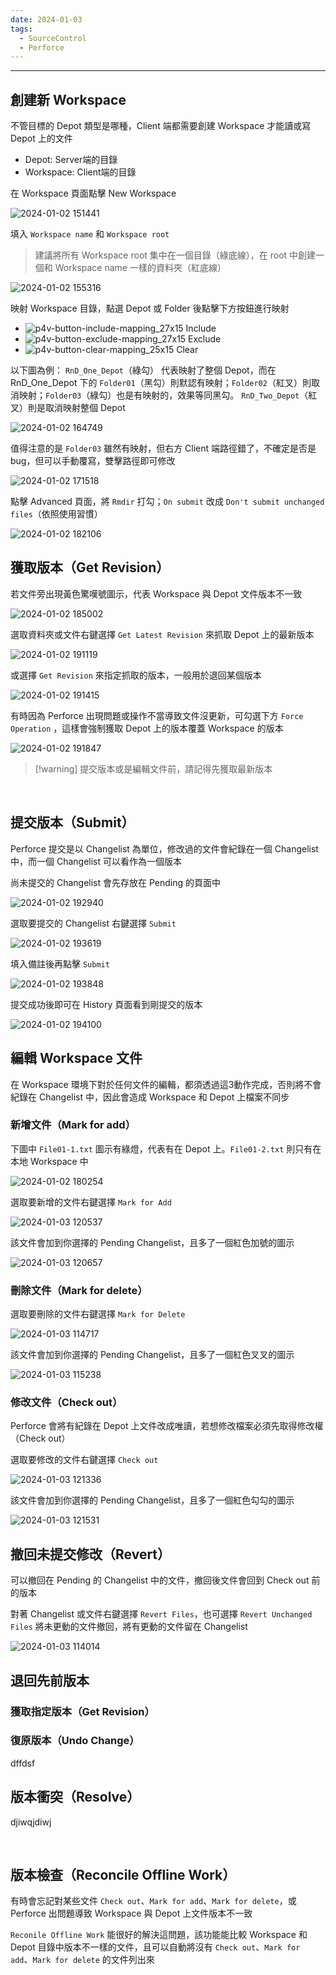 ```yaml
---
date: 2024-01-03
tags:
  - SourceControl
  - Perforce
---
```

---
## 創建新 Workspace
不管目標的 Depot 類型是哪種，Client 端都需要創建 Workspace 才能讀或寫 Depot 上的文件 
 - Depot: Server端的目錄
 - Workspace: Client端的目錄

在 Workspace 頁面點擊 New Workspace

![2024-01-02 151441](https://raw.githubusercontent.com/agin0634/DuriShen_DevNote/main/Archives/Images/2024-01-02%20151441.png)

填入 `Workspace name` 和 `Workspace root`
> 建議將所有 Workspace root 集中在一個目錄（綠底線），在 root 中創建一個和 Workspace name 一樣的資料夾（紅底線）


![2024-01-02 155316](https://raw.githubusercontent.com/agin0634/DuriShen_DevNote/main/Archives/Images/2024-01-02%20155316.png)

映射 Workspace 目錄，點選 Depot 或 Folder 後點擊下方按鈕進行映射
- ![p4v-button-include-mapping_27x15](https://raw.githubusercontent.com/agin0634/DuriShen_DevNote/main/Archives/Images/p4v-button-include-mapping_27x15.webp) Include
- ![p4v-button-exclude-mapping_27x15](https://raw.githubusercontent.com/agin0634/DuriShen_DevNote/main/Archives/Images/p4v-button-exclude-mapping_27x15.webp) Exclude
- ![p4v-button-clear-mapping_25x15](https://raw.githubusercontent.com/agin0634/DuriShen_DevNote/main/Archives/Images/p4v-button-clear-mapping_25x15.webp) Clear

以下圖為例：
`RnD_One_Depot`（綠勾） 代表映射了整個 Depot，而在 RnD_One_Depot 下的 `Folder01`（黑勾）則默認有映射；`Folder02`（紅叉）則取消映射；`Folder03`（綠勾）也是有映射的，效果等同黑勾。
`RnD_Two_Depot`（紅叉）則是取消映射整個 Depot

![2024-01-02 164749](https://raw.githubusercontent.com/agin0634/DuriShen_DevNote/main/Archives/Images/2024-01-02%20164749.png)

值得注意的是 `Folder03` 雖然有映射，但右方 Client 端路徑錯了，不確定是否是 bug，但可以手動覆寫，雙擊路徑即可修改

![2024-01-02 171518](https://raw.githubusercontent.com/agin0634/DuriShen_DevNote/main/Archives/Images/2024-01-02%20171518.png)

點擊 Advanced 頁面，將 `Rmdir` 打勾；`On submit` 改成 `Don't submit unchanged files`（依照使用習慣）

![2024-01-02 182106](https://raw.githubusercontent.com/agin0634/DuriShen_DevNote/main/Archives/Images/2024-01-02%20182106.png)
<br>

## 獲取版本（Get Revision）
若文件旁出現黃色驚嘆號圖示，代表 Workspace 與 Depot 文件版本不一致

![2024-01-02 185002](https://raw.githubusercontent.com/agin0634/DuriShen_DevNote/main/Archives/Images/2024-01-02%20185002.png)

選取資料夾或文件右鍵選擇 `Get Latest Revision` 來抓取 Depot 上的最新版本

![2024-01-02 191119](https://raw.githubusercontent.com/agin0634/DuriShen_DevNote/main/Archives/Images/2024-01-02%20191119.png)

或選擇 `Get Revision` 來指定抓取的版本，一般用於退回某個版本

![2024-01-02 191415](https://raw.githubusercontent.com/agin0634/DuriShen_DevNote/main/Archives/Images/2024-01-02%20191415.png)

有時因為 Perforce 出現問題或操作不當導致文件沒更新，可勾選下方 `Force Operation` ，這樣會強制獲取 Depot 上的版本覆蓋 Workspace 的版本

![2024-01-02 191847](https://raw.githubusercontent.com/agin0634/DuriShen_DevNote/main/Archives/Images/2024-01-02%20191847.png)

> [!warning] 提交版本或是編輯文件前，請記得先獲取最新版本

<br>

## 提交版本（Submit）
Perforce 提交是以 Changelist 為單位，修改過的文件會紀錄在一個 Changelist 中，而一個 Changelist 可以看作為一個版本

尚未提交的 Changelist 會先存放在 Pending 的頁面中

![2024-01-02 192940](https://raw.githubusercontent.com/agin0634/DuriShen_DevNote/main/Archives/Images/2024-01-02%20192940.png)

選取要提交的 Changelist 右鍵選擇 `Submit`

![2024-01-02 193619](https://raw.githubusercontent.com/agin0634/DuriShen_DevNote/main/Archives/Images/2024-01-02%20193619.png)

填入備註後再點擊 `Submit`

![2024-01-02 193848](https://raw.githubusercontent.com/agin0634/DuriShen_DevNote/main/Archives/Images/2024-01-02%20193848.png)

提交成功後即可在 History 頁面看到剛提交的版本

![2024-01-02 194100](https://raw.githubusercontent.com/agin0634/DuriShen_DevNote/main/Archives/Images/2024-01-02%20194100.png)
<br>

## 編輯 Workspace 文件
在 Workspace 環境下對於任何文件的編輯，都須透過這3動作完成，否則將不會紀錄在 Changelist 中，因此會造成 Workspace 和 Depot 上檔案不同步
### 新增文件（Mark for add）

下圖中 `File01-1.txt` 圖示有綠燈，代表有在 Depot 上。`File01-2.txt` 則只有在本地 Workspace 中

![2024-01-02 180254](https://raw.githubusercontent.com/agin0634/DuriShen_DevNote/main/Archives/Images/2024-01-02%20180254.png)

選取要新增的文件右鍵選擇 `Mark for Add`

![2024-01-03 120537](https://raw.githubusercontent.com/agin0634/DuriShen_DevNote/main/Archives/Images/2024-01-03%20120537.png)

該文件會加到你選擇的 Pending Changelist，且多了一個紅色加號的圖示

![2024-01-03 120657](https://raw.githubusercontent.com/agin0634/DuriShen_DevNote/main/Archives/Images/2024-01-03%20120657.png)
### 刪除文件（Mark for delete）
選取要刪除的文件右鍵選擇 `Mark for Delete`

![2024-01-03 114717](https://raw.githubusercontent.com/agin0634/DuriShen_DevNote/main/Archives/Images/2024-01-03%20114717.png)

該文件會加到你選擇的 Pending Changelist，且多了一個紅色叉叉的圖示

![2024-01-03 115238](https://raw.githubusercontent.com/agin0634/DuriShen_DevNote/main/Archives/Images/2024-01-03%20115238.png)
### 修改文件（Check out）
Perforce 會將有紀錄在 Depot 上文件改成唯讀，若想修改檔案必須先取得修改權（Check out）

選取要修改的文件右鍵選擇 `Check out`

![2024-01-03 121336](https://raw.githubusercontent.com/agin0634/DuriShen_DevNote/main/Archives/Images/2024-01-03%20121336.png)

該文件會加到你選擇的 Pending Changelist，且多了一個紅色勾勾的圖示

![2024-01-03 121531](https://raw.githubusercontent.com/agin0634/DuriShen_DevNote/main/Archives/Images/2024-01-03%20121531.png)
<br>
## 撤回未提交修改（Revert）
可以撤回在 Pending 的 Changelist 中的文件，撤回後文件會回到 Check out 前的版本

對著 Changelist 或文件右鍵選擇 `Revert Files`，也可選擇 `Revert Unchanged Files` 將未更動的文件撤回，將有更動的文件留在 Changelist

![2024-01-03 114014](https://raw.githubusercontent.com/agin0634/DuriShen_DevNote/main/Archives/Images/2024-01-03%20114014.png)
<br>
## 退回先前版本
### 獲取指定版本（Get Revision）
### 復原版本（Undo Change）
dffdsf
<br>
## 版本衝突（Resolve）
djiwqjdiwj

<br>

## 版本檢查（Reconcile Offline Work）
有時會忘記對某些文件 `Check out`、`Mark for add`、`Mark for delete`，或 Perforce 出問題導致 Workspace 與 Depot 上文件版本不一致

`Reconile Offline Work` 能很好的解決這問題，該功能能比較 Workspace 和 Depot 目錄中版本不一樣的文件，且可以自動將沒有 `Check out`、`Mark for add`、`Mark for delete` 的文件列出來